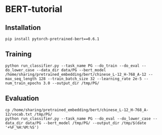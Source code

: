 # BERT-tutorial
## Installation
`pip install pytorch-pretrained-bert==0.6.1`

## Training
```
python run_classifier.py --task_name PG --do_train --do_eval --do_lower_case --data_dir data/PG --bert_model /home/sharing/pretrained_embedding/bert/chinese_L-12_H-768_A-12 --max_seq_length 128 --train_batch_size 32 --learning_rate 2e-5 --num_train_epochs 3.0 --output_dir /tmp/PG/
```

## Evaluation
```
cp /home/sharing/pretrained_embedding/bert/chinese_L-12_H-768_A-12/vocab.txt /tmp/PG/
python run_classifier.py --task_name PG --do_eval --do_lower_case --data_dir data/PG --bert_model /tmp/PG/ --output_dir /tmp/$(date '+%F_%H:%M:%S')
```

